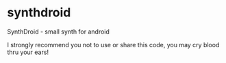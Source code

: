 synthdroid
==========

SynthDroid - small synth for android

I strongly recommend you not to use or share this code, you may cry blood thru your ears!
